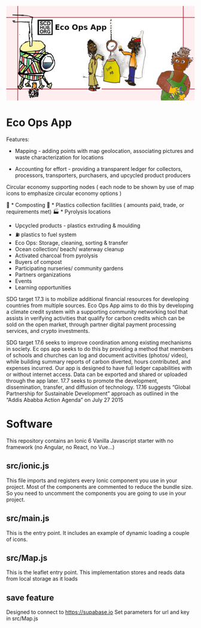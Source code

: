 
![Eco Ops App Image](repository-open-graph-template.png)

# Eco Ops App

Features:

-  Mapping - adding points with map geolocation, associating pictures and waste characterization for locations

-  Accounting for effort - providing a transparent ledger for collectors, processors, transporters, purchasers, and upcycled product producers

  Circular economy supporting nodes 
  ( each node to be shown by use of map icons to emphasize circular economy options )

  :sunrise_over_mountains: * Composting
  :busstop: * Plastics collection facilities ( amounts paid, trade, or requirements met)
  :factory: * Pyrolysis locations
  * Upcycled products - plastics extruding & moulding
  * :fuelpump: plastics to fuel system
  * Eco Ops: Storage, cleaning, sorting & transfer
  * Ocean collection/ beach/ waterway cleanup
  * Activated charcoal from pyrolysis
  * Buyers of compost
  * Participating nurseries/ community gardens
  * Partners organizations
  * Events
  * Learning opportunities


 SDG target 17.3 is to mobilize additional financial resources for developing countries from multiple sources. Eco Ops App aims to do this by developing a climate credit system with a supporting community networking tool that assists in verifying activities that qualify for carbon credits which can be sold on the open market, through partner digital payment processing services, and crypto investments.   

SDG target 17.6 seeks to improve coordination among existing mechanisms in society.  Ec ops app seeks to do this by providing a method that members of schools and churches can log and document activities (photos/ video), while building summary reports of carbon diverted, hours contributed, and expenses incurred.    Our app is designed to have full ledger capabilities with or without internet access.   Data can be exported and shared or uploaded through the app later. 17.7 seeks to promote the development, dissemination, transfer, and diffusion of technology.   17.16  suggests “Global Partnership for Sustainable Development” approach as outlined in the “Addis Ababba Action Agenda” on July 27 2015



# Software

This repository contains an Ionic 6 Vanilla Javascript starter with no framework (no Angular, no React, no Vue...)

## src/ionic.js
This file imports and registers every Ionic component you use in your project.
Most of the components are commented to reduce the bundle size.
So you need to uncomment the components you are going to use in your project.

## src/main.js
This is the entry point. It includes an example of dynamic loading a couple of icons.

## src/Map.js
This is the leaflet entry point.
This implementation stores and reads data from local storage as it loads

## save feature
Designed to connect to  https://supabase.io
Set parameters for url and key in src/Map.js
